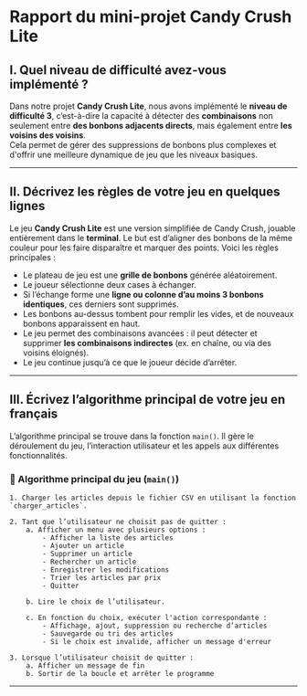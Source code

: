 
# Rapport du mini-projet Candy Crush Lite

## I. Quel niveau de difficulté avez-vous implémenté ?

Dans notre projet **Candy Crush Lite**, nous avons implémenté le **niveau de difficulté 3**, c’est-à-dire la capacité à détecter des **combinaisons** non seulement entre **des bonbons adjacents directs**, mais également entre **les voisins des voisins**.  
Cela permet de gérer des suppressions de bonbons plus complexes et d'offrir une meilleure dynamique de jeu que les niveaux basiques.

---

## II. Décrivez les règles de votre jeu en quelques lignes

Le jeu **Candy Crush Lite** est une version simplifiée de Candy Crush, jouable entièrement dans le **terminal**. Le but est d’aligner des bonbons de la même couleur pour les faire disparaître et marquer des points. Voici les règles principales :

- Le plateau de jeu est une **grille de bonbons** générée aléatoirement.
- Le joueur sélectionne deux cases à échanger.
- Si l’échange forme une **ligne ou colonne d’au moins 3 bonbons identiques**, ces derniers sont supprimés.
- Les bonbons au-dessus tombent pour remplir les vides, et de nouveaux bonbons apparaissent en haut.
- Le jeu permet des combinaisons avancées : il peut détecter et supprimer **les combinaisons indirectes** (ex. en chaîne, ou via des voisins éloignés).
- Le jeu continue jusqu’à ce que le joueur décide d’arrêter.

---

## III. Écrivez l’algorithme principal de votre jeu en français

L’algorithme principal se trouve dans la fonction `main()`. Il gère le déroulement du jeu, l’interaction utilisateur et les appels aux différentes fonctionnalités.

### 🔁 Algorithme principal du jeu (`main()`)

```
1. Charger les articles depuis le fichier CSV en utilisant la fonction `charger_articles`.

2. Tant que l’utilisateur ne choisit pas de quitter :
    a. Afficher un menu avec plusieurs options :
        - Afficher la liste des articles
        - Ajouter un article
        - Supprimer un article
        - Rechercher un article
        - Enregistrer les modifications
        - Trier les articles par prix
        - Quitter

    b. Lire le choix de l’utilisateur.

    c. En fonction du choix, exécuter l'action correspondante :
        - Affichage, ajout, suppression ou recherche d’articles
        - Sauvegarde ou tri des articles
        - Si le choix est invalide, afficher un message d'erreur

3. Lorsque l’utilisateur choisit de quitter :
    a. Afficher un message de fin
    b. Sortir de la boucle et arrêter le programme
```

---
